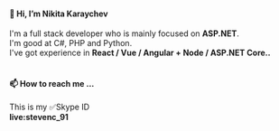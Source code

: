 <h4> 👋 Hi, I’m Nikita Karaychev </h4>
I'm a full stack developer who is mainly focused on <b>ASP.NET</b>.  <br/>
I'm good at C#, PHP and Python. <br/>
I've got experience in <b>React / Vue / Angular + Node / ASP.NET Core.. </b><br/>
 <br/>
 <h4>📫 How to reach me ... </h4>
This is my ✅Skype ID <br/>
<b>live:stevenc_91</b> <br/>
